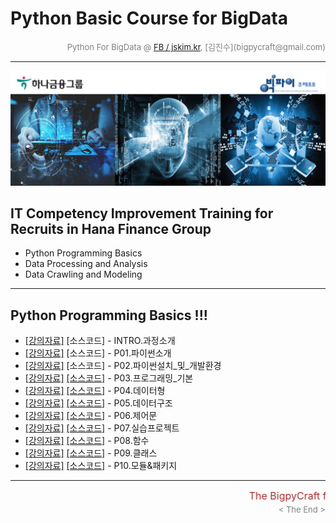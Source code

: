
# Python Basic Course for BigData

<div align='right'><font size=2 color='gray'>Python For BigData @ <font color='blue'><a href='https://www.facebook.com/jskim.kr'>FB / jskim.kr</a></font>, [김진수](bigpycraft@gmail.com)</font></div>
<hr>

<img src="../images/img_front_readme.png">

## IT Competency Improvement Training for Recruits in Hana Finance Group
- Python Programming Basics
- Data Processing and Analysis
- Data Crawling and Modeling

<hr>

## Python Programming Basics !!!

- [[강의자료]][pyt-00]  [소스코드]  - INTRO.과정소개             
- [[강의자료]][pyt-01]  [소스코드]  - P01.파이썬소개             
- [[강의자료]][pyt-02]  [소스코드]  - P02.파이썬설치_및_개발환경 
- [[강의자료]][pyt-03]  [[소스코드]][code-03]  - P03.프로그래밍_기본        
- [[강의자료]][pyt-04]  [[소스코드]][code-04]  - P04.데이터형               
- [[강의자료]][pyt-05]  [[소스코드]][code-05]  - P05.데이터구조             
- [[강의자료]][pyt-06]  [[소스코드]][code-06]  - P06.제어문                 
- [[강의자료]][pyt-07]  [[소스코드]][code-07]  - P07.실습프로젝트            
- [[강의자료]][pyt-08]  [[소스코드]][code-08]  - P08.함수                   
- [[강의자료]][pyt-09]  [[소스코드]][code-09]  - P09.클래스                 
- [[강의자료]][pyt-10]  [[소스코드]][code-10]  - P10.모듈&패키지            

[pyt-00]: ./docu/INTRO_빅데이터를_위한_파이썬_과정소개.pdf  "Go Pyt-00"
[pyt-01]: ./docu/P01.파이썬소개.pdf                         "Go Pyt-01"
[pyt-02]: ./docu/P02.파이썬설치_및_개발환경.pdf             "Go Pyt-02"
[pyt-03]: ./docu/P03.프로그래밍_기본.pdf                    "Go Pyt-03"
[pyt-04]: ./docu/P04.데이터형.pdf                           "Go Pyt-04"
[pyt-05]: ./docu/P05.데이터구조.pdf                         "Go Pyt-05"
[pyt-06]: ./docu/P06.제어문.pdf                             "Go Pyt-06"
[pyt-07]: ./docu/P07.실습프로젝트.pdf                       "Go Pyt-07"
[pyt-08]: ./docu/P08.함수.pdf                               "Go Pyt-08"
[pyt-09]: ./docu/P09.클래스.pdf                             "Go Pyt-09"
[pyt-10]: ./docu/P10.모듈&패키지.pdf                        "Go Pyt-10"

[code-00]: #                                                "Go Code-00"
[code-01]: #                                                "Go Code-01"
[code-02]: #                                                "Go Code-02"
[code-03]: ./code/pb-03-intro.md                            "Go Code-03"
[code-04]: ./code/pb-04-datatype.md                         "Go Code-04"
[code-05]: ./code/pb-05-datastructure.md                    "Go Code-05"
[code-06]: ./code/pb-06-control_ver3.md                     "Go Code-06"
[code-07]: ./code/pb-07-practice_ver2.md                    "Go Code-07"
[code-08]: ./code/pb-08-function.md                         "Go Code-08"
[code-09]: ./code/pb-09-class_ver3.md                       "Go Code-09"
[code-10]: ./code/pb-10-module.md                           "Go Code-10"
[code-11]: ./code/pb-11-exceptions.md                       "Go Code-11"

<hr>
<marquee><font size=3 color='brown'>The BigpyCraft find the information to design valuable society with Technology & Craft.</font></marquee>
<div align='right'><font size=2 color='gray'> &lt; The End &gt; </font></div>
